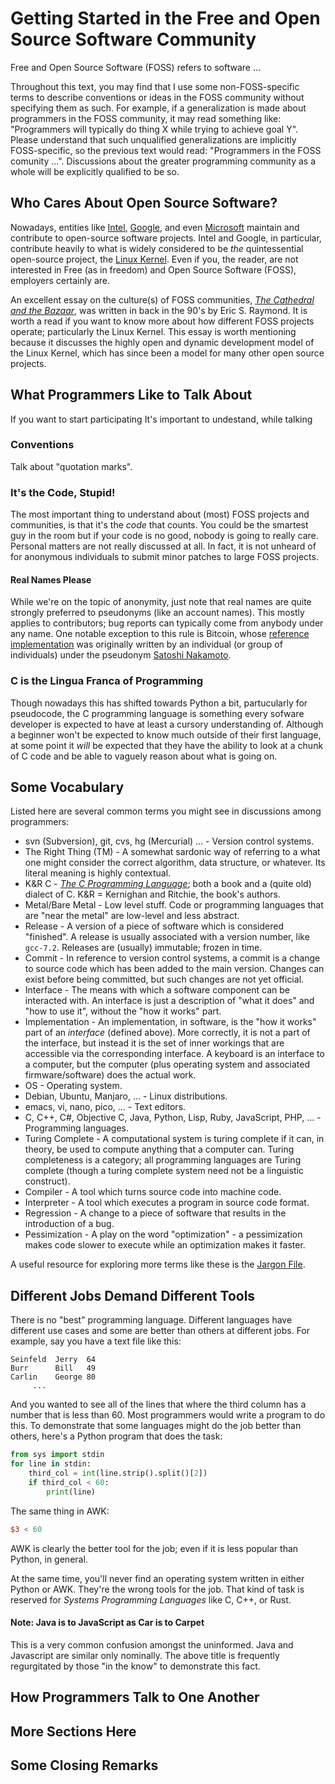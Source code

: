 # Getting Started in the Free and Open Source Software Community
Free and Open Source Software (FOSS) refers to software ... 

Throughout this text, you may find that I use some non-FOSS-specific terms to describe conventions or ideas in the FOSS community without specifying them as such.  For example, if a generalization is made about programmers in the FOSS community, it may read something like: "Programmers will typically do thing X while trying to achieve goal Y".  Please understand that such unqualified generalizations are implicitly FOSS-specific, so the previous text would read: "Programmers in the FOSS comunity ...".  Discussions about the greater programming community as a whole will be explicitly qualified to be so.





## Who Cares About Open Source Software?

Nowadays, entities like [Intel](https://github.com/intel), [Google](https://github.com/google), and even [Microsoft](https://github.com/Microsoft) maintain and contribute to open-source software projects.  Intel and Google, in particular, contribute heavily to what is widely considered to be *the* quintessential open-source project, the [Linux Kernel](https://en.wikipedia.org/wiki/Linux_kernel).  Even if you, the reader, are not interested in Free (as in freedom) and Open Source Software (FOSS), employers certainly are.

An excellent essay on the culture(s) of FOSS communities, [*The Cathedral and the Bazaar*](http://www.catb.org/esr/writings/cathedral-bazaar/), was written in back in the 90's by Eric S. Raymond.  It is worth a read if you want to know more about how different FOSS projects operate; particularly the Linux Kernel.  This essay is worth mentioning because it discusses the highly open and dynamic development model of the Linux Kernel, which has since been a model for many other open source projects.  


## What Programmers Like to Talk About
If you want to start participating It's important to undestand, while talking

### Conventions
Talk about "quotation marks".

### It's the Code, Stupid!
The most important thing to understand about (most) FOSS projects and communities, is that it's the *code* that counts.  You could be the smartest guy in the room but if your code is no good, nobody is going to really care.  Personal matters are not really discussed at all.  In fact, it is not unheard of for anonymous individuals to submit minor patches to large FOSS projects.  

#### Real Names Please
While we're on the topic of anonymity, just note that real names are quite strongly preferred to pseudonyms (like an account names).  This mostly applies to contributors; bug reports can typically come from anybody under any name.  One notable exception to this rule is Bitcoin, whose [reference implementation](https://github.com/bitcoin/bitcoin) was originally written by an individual (or group of individuals) under the pseudonym [Satoshi Nakamoto](https://en.wikipedia.org/wiki/Satoshi_Nakamoto).

### C is the Lingua Franca of Programming
Though nowadays this has shifted towards Python a bit, partucularly for pseudocode, the C programming language is something every sofware developer is expected to have at least a cursory understanding of.  Although a beginner won't be expected to know much outside of their first language, at some point it *will* be expected that they have the ability to look at a chunk of C code and be able to vaguely reason about what is going on.

## Some Vocabulary
Listed here are several common terms you might see in discussions among programmers:

* svn (Subversion), git, cvs, hg (Mercurial) ... - Version control systems.
* The Right Thing (TM) - A somewhat sardonic way of referring to a what one might consider the correct algorithm, data structure, or whatever.  Its literal meaning is highly contextual.
* K&R C - [*The C Programming Language*](https://en.wikipedia.org/wiki/The_C_Programming_Language); both a book and a (quite old) dialect of C.  K&R = Kernighan and Ritchie, the book's authors.
* Metal/Bare Metal - Low level stuff.  Code or programming languages that are "near the metal" are low-level and less abstract.
* Release - A version of a piece of software which is considered "finished".  A release is usually associated with a version number, like `gcc-7.2`.  Releases are (usually) immutable; frozen in time.
* Commit - In reference to version control systems, a commit is a change to source code which has been added to the main version.  Changes can exist before being committed, but such changes are not yet official.
* Interface - The means with which a software component can be interacted with.  An interface is just a description of "what it does" and "how to use it", without the "how it works" part.
* Implementation - An implementation, in software, is the "how it works" part of an *interface* (defined above).  More correctly, it is not a part of the interface, but instead it is the set of inner workings that are accessible via the corresponding interface.  A keyboard is an interface to a computer, but the computer (plus operating system and associated firmware/software) does the actual work.
* OS - Operating system.
* Debian, Ubuntu, Manjaro, ... - Linux distributions.
* emacs, vi, nano, pico, ... - Text editors.
* C, C++, C#, Objective C, Java, Python, Lisp, Ruby, JavaScript, PHP, ... - Programming languages.
* Turing Complete - A computational system is turing complete if it can, in theory, be used to compute anything that a computer can.  Turing completeness is a category; all programming languages are Turing complete (though a turing complete system need not be a linguistic construct).
* Compiler - A tool which turns source code into machine code.
* Interpreter - A tool which executes a program in source code format.
* Regression - A change to a piece of software that results in the introduction of a bug.
* Pessimization - A play on the word "optimization" - a pessimization makes code slower to execute while an optimization makes it faster.

A useful resource for exploring more terms like these is the [Jargon File](http://catb.org/jargon/html/).

## Different Jobs Demand Different Tools
There is no "best" programming language.  Different languages have different use cases and some are better than others at different jobs.  For example, say you have a text file like this:

```
Seinfeld  Jerry  64
Burr      Bill   49
Carlin    George 80
     ...
```

And you wanted to see all of the lines that where the third column has a number that is less than 60.  Most programmers would write a program to do this.  To demonstrate that some languages might do the job better than others, here's a Python program that does the task:

```python
from sys import stdin
for line in stdin:
	third_col = int(line.strip().split()[2])
	if third_col < 60:
		print(line)
```

The same thing in AWK:
```awk
$3 < 60
```
AWK is clearly the better tool for the job; even if it is less popular than Python, in general.

At the same time, you'll never find an operating system written in either Python or AWK.  They're the wrong tools for the job.  That kind of task is reserved for *Systems Programming Languages* like C, C++, or Rust.

#### Note: Java is to JavaScript as Car is to Carpet
This is a very common confusion amongst the uninformed.  Java and Javascript are similar only nominally.  The above title is frequently regurgitated by those "in the know" to demonstrate this fact.

## How Programmers Talk to One Another


## More Sections Here


## Some Closing Remarks



